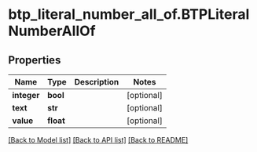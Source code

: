 # btp_literal_number_all_of.BTPLiteralNumberAllOf

## Properties
Name | Type | Description | Notes
------------ | ------------- | ------------- | -------------
**integer** | **bool** |  | [optional] 
**text** | **str** |  | [optional] 
**value** | **float** |  | [optional] 

[[Back to Model list]](../README.md#documentation-for-models) [[Back to API list]](../README.md#documentation-for-api-endpoints) [[Back to README]](../README.md)


